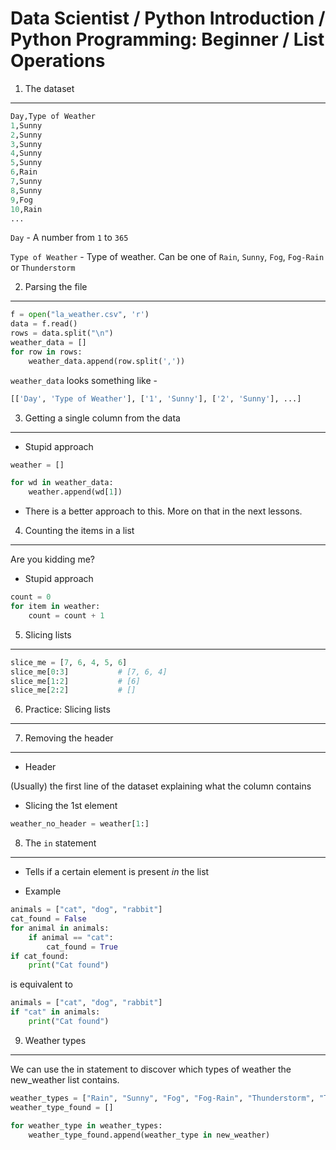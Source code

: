 Data Scientist / Python Introduction / Python Programming: Beginner / List Operations
=====================================================================================

1. The dataset
--------------

```python
Day,Type of Weather
1,Sunny
2,Sunny
3,Sunny
4,Sunny
5,Sunny
6,Rain
7,Sunny
8,Sunny
9,Fog
10,Rain
...
```

`Day` - A number from `1` to `365`

`Type of Weather` - Type of weather. Can be one of `Rain`, `Sunny`, `Fog`, `Fog-Rain` or `Thunderstorm`

2. Parsing the file
-------------------

```python
f = open("la_weather.csv", 'r')
data = f.read()
rows = data.split("\n")
weather_data = []
for row in rows:
    weather_data.append(row.split(','))
```

`weather_data` looks something like -

```python
[['Day', 'Type of Weather'], ['1', 'Sunny'], ['2', 'Sunny'], ...]
```

3. Getting a single column from the data
----------------------------------------

- Stupid approach

```python
weather = []

for wd in weather_data:
    weather.append(wd[1])
```

- There is a better approach to this. More on that in the next lessons.

4. Counting the items in a list
-------------------------------

Are you kidding me? 

- Stupid approach

```python
count = 0
for item in weather:
    count = count + 1
```

5. Slicing lists
----------------

```python
slice_me = [7, 6, 4, 5, 6]
slice_me[0:3]           # [7, 6, 4]
slice_me[1:2]           # [6]
slice_me[2:2]           # []
```

6. Practice: Slicing lists
--------------------------

7. Removing the header
----------------------

- Header

(Usually) the first line of the dataset explaining what the column contains

- Slicing the 1st element

```python
weather_no_header = weather[1:]
```

8. The `in` statement
---------------------

- Tells if a certain element is present _in_ the list

- Example

```python
animals = ["cat", "dog", "rabbit"]
cat_found = False
for animal in animals:
    if animal == "cat":
        cat_found = True
if cat_found:
    print("Cat found")
```

is equivalent to

```python
animals = ["cat", "dog", "rabbit"]
if "cat" in animals:
    print("Cat found")
```

9. Weather types
----------------

We can use the in statement to discover which types of weather the new_weather list contains.

```python
weather_types = ["Rain", "Sunny", "Fog", "Fog-Rain", "Thunderstorm", "Type of Weather"]
weather_type_found = []

for weather_type in weather_types:
    weather_type_found.append(weather_type in new_weather)
```
